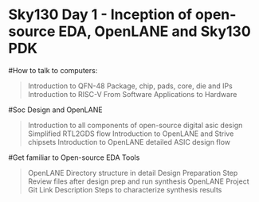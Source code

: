 # Sky130 Day 1 - Inception of open-source EDA, OpenLANE and Sky130 PDK

#How to talk to computers:

> Introduction to QFN-48 Package, chip, pads, core, die and IPs
> Introduction to RISC-V
> From Software Applications to Hardware

#Soc Design and OpenLANE
> Introduction to all components of open-source digital asic design
> Simplified RTL2GDS flow
> Introduction to OpenLANE and Strive chipsets
> Introduction to OpenLANE detailed ASIC design flow

#Get familiar to Open-source EDA Tools
> OpenLANE Directory structure in detail
> Design Preparation Step
> Review files after design prep and run synthesis
> OpenLANE Project Git Link Description
> Steps to characterize synthesis results

